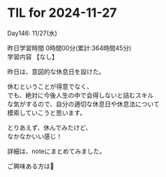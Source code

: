# TIL for 2024-11-27

Day146: 11/27(水)<br>

昨日学習時間 0時間00分(累計:364時間45分)<br>
学習内容 【なし】<br>

昨日は、意図的な休息日を設けた。<br>

休むということが得意でなく、<br>
でも、絶対に今後人生の中で会得しないと詰むスキル<br>
な気がするので、自分の適切な休息日や休息法について<br>
模索していこうと思います。<br>

とりあえず、休んでみたけど、<br>
なかなかいい感じ！<br>

詳細は、noteにまとめてみました。<br>

ご興味ある方は🙏<br>